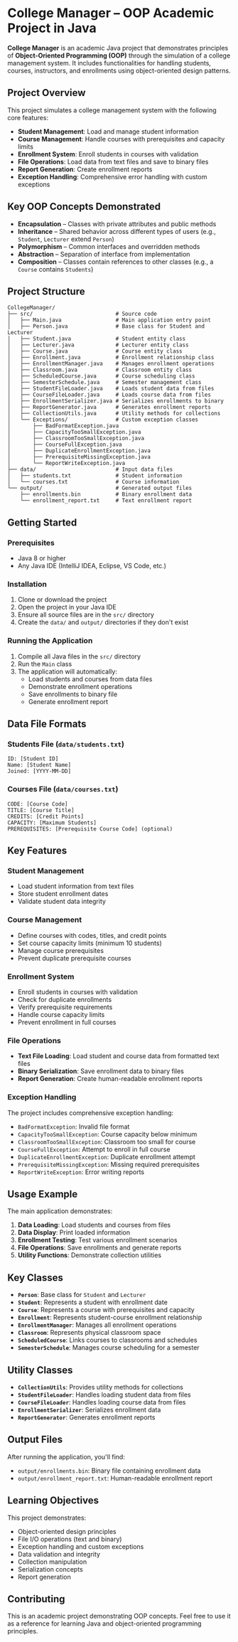# College Manager – OOP Academic Project in Java

**College Manager** is an academic Java project that demonstrates principles of **Object-Oriented Programming (OOP)** through the simulation of a college management system. 
It includes functionalities for handling students, courses, instructors, and enrollments using object-oriented design patterns.

## Project Overview

This project simulates a college management system with the following core features:
- **Student Management**: Load and manage student information
- **Course Management**: Handle courses with prerequisites and capacity limits
- **Enrollment System**: Enroll students in courses with validation
- **File Operations**: Load data from text files and save to binary files
- **Report Generation**: Create enrollment reports
- **Exception Handling**: Comprehensive error handling with custom exceptions

## Key OOP Concepts Demonstrated

- **Encapsulation** – Classes with private attributes and public methods  
- **Inheritance** – Shared behavior across different types of users (e.g., `Student`, `Lecturer` extend `Person`)  
- **Polymorphism** – Common interfaces and overridden methods  
- **Abstraction** – Separation of interface from implementation  
- **Composition** – Classes contain references to other classes (e.g., a `Course` contains `Students`)

## Project Structure

```
CollegeManager/
├── src/                          # Source code
│   ├── Main.java                 # Main application entry point
│   ├── Person.java               # Base class for Student and Lecturer
│   ├── Student.java              # Student entity class
│   ├── Lecturer.java             # Lecturer entity class
│   ├── Course.java               # Course entity class
│   ├── Enrollment.java           # Enrollment relationship class
│   ├── EnrollmentManager.java    # Manages enrollment operations
│   ├── Classroom.java            # Classroom entity class
│   ├── ScheduledCourse.java      # Course scheduling class
│   ├── SemesterSchedule.java     # Semester management class
│   ├── StudentFileLoader.java    # Loads student data from files
│   ├── CourseFileLoader.java     # Loads course data from files
│   ├── EnrollmentSerializer.java # Serializes enrollments to binary
│   ├── ReportGenerator.java      # Generates enrollment reports
│   ├── CollectionUtils.java      # Utility methods for collections
│   └── Exceptions/               # Custom exception classes
│       ├── BadFormatException.java
│       ├── CapacityTooSmallException.java
│       ├── ClassroomTooSmallException.java
│       ├── CourseFullException.java
│       ├── DuplicateEnrollmentException.java
│       ├── PrerequisiteMissingException.java
│       └── ReportWriteException.java
├── data/                         # Input data files
│   ├── students.txt              # Student information
│   └── courses.txt               # Course information
└── output/                       # Generated output files
    ├── enrollments.bin           # Binary enrollment data
    └── enrollment_report.txt     # Text enrollment report
```

## Getting Started

### Prerequisites
- Java 8 or higher
- Any Java IDE (IntelliJ IDEA, Eclipse, VS Code, etc.)

### Installation
1. Clone or download the project
2. Open the project in your Java IDE
3. Ensure all source files are in the `src/` directory
4. Create the `data/` and `output/` directories if they don't exist

### Running the Application
1. Compile all Java files in the `src/` directory
2. Run the `Main` class
3. The application will automatically:
   - Load students and courses from data files
   - Demonstrate enrollment operations
   - Save enrollments to binary file
   - Generate enrollment report

## Data File Formats

### Students File (`data/students.txt`)
```
ID: [Student ID]
Name: [Student Name]
Joined: [YYYY-MM-DD]
```

### Courses File (`data/courses.txt`)
```
CODE: [Course Code]
TITLE: [Course Title]
CREDITS: [Credit Points]
CAPACITY: [Maximum Students]
PREREQUISITES: [Prerequisite Course Code] (optional)
```

## Key Features

### Student Management
- Load student information from text files
- Store student enrollment dates
- Validate student data integrity

### Course Management
- Define courses with codes, titles, and credit points
- Set course capacity limits (minimum 10 students)
- Manage course prerequisites
- Prevent duplicate prerequisite courses

### Enrollment System
- Enroll students in courses with validation
- Check for duplicate enrollments
- Verify prerequisite requirements
- Handle course capacity limits
- Prevent enrollment in full courses

### File Operations
- **Text File Loading**: Load student and course data from formatted text files
- **Binary Serialization**: Save enrollment data to binary files
- **Report Generation**: Create human-readable enrollment reports

### Exception Handling
The project includes comprehensive exception handling:
- `BadFormatException`: Invalid file format
- `CapacityTooSmallException`: Course capacity below minimum
- `ClassroomTooSmallException`: Classroom too small for course
- `CourseFullException`: Attempt to enroll in full course
- `DuplicateEnrollmentException`: Duplicate enrollment attempt
- `PrerequisiteMissingException`: Missing required prerequisites
- `ReportWriteException`: Error writing reports

## Usage Example

The main application demonstrates:
1. **Data Loading**: Load students and courses from files
2. **Data Display**: Print loaded information
3. **Enrollment Testing**: Test various enrollment scenarios
4. **File Operations**: Save enrollments and generate reports
5. **Utility Functions**: Demonstrate collection utilities

## Key Classes

- **`Person`**: Base class for `Student` and `Lecturer`
- **`Student`**: Represents a student with enrollment date
- **`Course`**: Represents a course with prerequisites and capacity
- **`Enrollment`**: Represents student-course enrollment relationship
- **`EnrollmentManager`**: Manages all enrollment operations
- **`Classroom`**: Represents physical classroom space
- **`ScheduledCourse`**: Links courses to classrooms and schedules
- **`SemesterSchedule`**: Manages course scheduling for a semester

## Utility Classes

- **`CollectionUtils`**: Provides utility methods for collections
- **`StudentFileLoader`**: Handles loading student data from files
- **`CourseFileLoader`**: Handles loading course data from files
- **`EnrollmentSerializer`**: Serializes enrollment data
- **`ReportGenerator`**: Generates enrollment reports

## Output Files

After running the application, you'll find:
- `output/enrollments.bin`: Binary file containing enrollment data
- `output/enrollment_report.txt`: Human-readable enrollment report

## Learning Objectives

This project demonstrates:
- Object-oriented design principles
- File I/O operations (text and binary)
- Exception handling and custom exceptions
- Data validation and integrity
- Collection manipulation
- Serialization concepts
- Report generation

## Contributing

This is an academic project demonstrating OOP concepts. Feel free to use it as a reference for learning Java and object-oriented programming principles.
